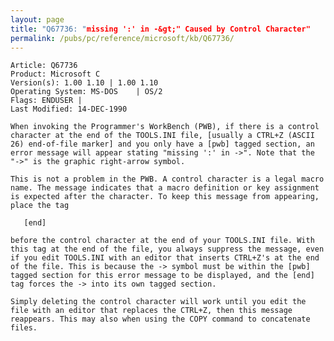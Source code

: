 ```yaml
---
layout: page
title: "Q67736: "missing ':' in -&gt;" Caused by Control Character"
permalink: /pubs/pc/reference/microsoft/kb/Q67736/
---
```


	Article: Q67736
	Product: Microsoft C
	Version(s): 1.00 1.10 | 1.00 1.10
	Operating System: MS-DOS    | OS/2
	Flags: ENDUSER |
	Last Modified: 14-DEC-1990
	
	When invoking the Programmer's WorkBench (PWB), if there is a control
	character at the end of the TOOLS.INI file, [usually a CTRL+Z (ASCII
	26) end-of-file marker] and you only have a [pwb] tagged section, an
	error message will appear stating "missing ':' in ->". Note that the
	"->" is the graphic right-arrow symbol.
	
	This is not a problem in the PWB. A control character is a legal macro
	name. The message indicates that a macro definition or key assignment
	is expected after the character. To keep this message from appearing,
	place the tag
	
	   [end]
	
	before the control character at the end of your TOOLS.INI file. With
	this tag at the end of the file, you always suppress the message, even
	if you edit TOOLS.INI with an editor that inserts CTRL+Z's at the end
	of the file. This is because the -> symbol must be within the [pwb]
	tagged section for this error message to be displayed, and the [end]
	tag forces the -> into its own tagged section.
	
	Simply deleting the control character will work until you edit the
	file with an editor that replaces the CTRL+Z, then this message
	reappears. This may also when using the COPY command to concatenate
	files.
